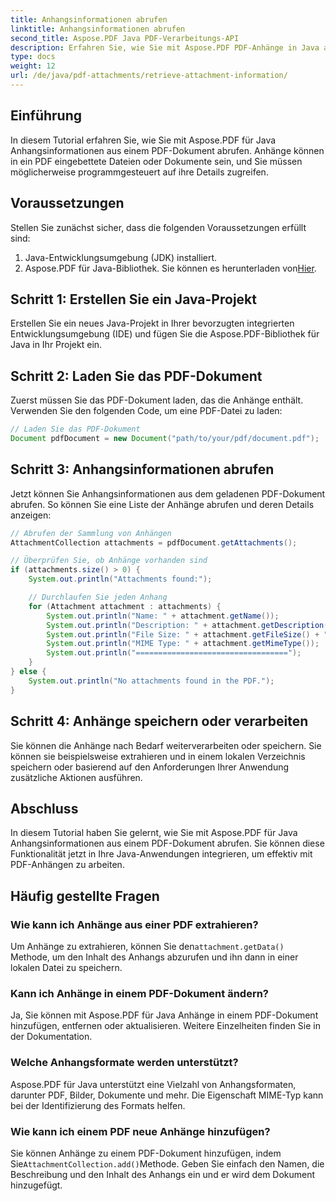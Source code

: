 ```yaml
---
title: Anhangsinformationen abrufen
linktitle: Anhangsinformationen abrufen
second_title: Aspose.PDF Java PDF-Verarbeitungs-API
description: Erfahren Sie, wie Sie mit Aspose.PDF PDF-Anhänge in Java abrufen. Schritt-für-Schritt-Anleitung mit Codebeispielen zum Verwalten von PDF-Dokumentanhängen.
type: docs
weight: 12
url: /de/java/pdf-attachments/retrieve-attachment-information/
---
```


## Einführung

In diesem Tutorial erfahren Sie, wie Sie mit Aspose.PDF für Java Anhangsinformationen aus einem PDF-Dokument abrufen. Anhänge können in ein PDF eingebettete Dateien oder Dokumente sein, und Sie müssen möglicherweise programmgesteuert auf ihre Details zugreifen.

## Voraussetzungen

Stellen Sie zunächst sicher, dass die folgenden Voraussetzungen erfüllt sind:

1. Java-Entwicklungsumgebung (JDK) installiert.
2.  Aspose.PDF für Java-Bibliothek. Sie können es herunterladen von[Hier](https://releases.aspose.com/pdf/java/).

## Schritt 1: Erstellen Sie ein Java-Projekt

Erstellen Sie ein neues Java-Projekt in Ihrer bevorzugten integrierten Entwicklungsumgebung (IDE) und fügen Sie die Aspose.PDF-Bibliothek für Java in Ihr Projekt ein.

## Schritt 2: Laden Sie das PDF-Dokument

Zuerst müssen Sie das PDF-Dokument laden, das die Anhänge enthält. Verwenden Sie den folgenden Code, um eine PDF-Datei zu laden:

```java
// Laden Sie das PDF-Dokument
Document pdfDocument = new Document("path/to/your/pdf/document.pdf");
```

## Schritt 3: Anhangsinformationen abrufen

Jetzt können Sie Anhangsinformationen aus dem geladenen PDF-Dokument abrufen. So können Sie eine Liste der Anhänge abrufen und deren Details anzeigen:

```java
// Abrufen der Sammlung von Anhängen
AttachmentCollection attachments = pdfDocument.getAttachments();

// Überprüfen Sie, ob Anhänge vorhanden sind
if (attachments.size() > 0) {
    System.out.println("Attachments found:");

    // Durchlaufen Sie jeden Anhang
    for (Attachment attachment : attachments) {
        System.out.println("Name: " + attachment.getName());
        System.out.println("Description: " + attachment.getDescription());
        System.out.println("File Size: " + attachment.getFileSize() + " bytes");
        System.out.println("MIME Type: " + attachment.getMimeType());
        System.out.println("==================================");
    }
} else {
    System.out.println("No attachments found in the PDF.");
}
```

## Schritt 4: Anhänge speichern oder verarbeiten

Sie können die Anhänge nach Bedarf weiterverarbeiten oder speichern. Sie können sie beispielsweise extrahieren und in einem lokalen Verzeichnis speichern oder basierend auf den Anforderungen Ihrer Anwendung zusätzliche Aktionen ausführen.

## Abschluss

In diesem Tutorial haben Sie gelernt, wie Sie mit Aspose.PDF für Java Anhangsinformationen aus einem PDF-Dokument abrufen. Sie können diese Funktionalität jetzt in Ihre Java-Anwendungen integrieren, um effektiv mit PDF-Anhängen zu arbeiten.

## Häufig gestellte Fragen

### Wie kann ich Anhänge aus einer PDF extrahieren?

 Um Anhänge zu extrahieren, können Sie den`attachment.getData()` Methode, um den Inhalt des Anhangs abzurufen und ihn dann in einer lokalen Datei zu speichern.

### Kann ich Anhänge in einem PDF-Dokument ändern?
Ja, Sie können mit Aspose.PDF für Java Anhänge in einem PDF-Dokument hinzufügen, entfernen oder aktualisieren. Weitere Einzelheiten finden Sie in der Dokumentation.

### Welche Anhangsformate werden unterstützt?

Aspose.PDF für Java unterstützt eine Vielzahl von Anhangsformaten, darunter PDF, Bilder, Dokumente und mehr. Die Eigenschaft MIME-Typ kann bei der Identifizierung des Formats helfen.

### Wie kann ich einem PDF neue Anhänge hinzufügen?

 Sie können Anhänge zu einem PDF-Dokument hinzufügen, indem Sie`AttachmentCollection.add()`Methode. Geben Sie einfach den Namen, die Beschreibung und den Inhalt des Anhangs ein und er wird dem Dokument hinzugefügt.